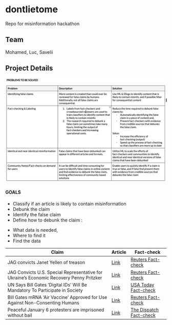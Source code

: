 # dontlietome
Repo for misinformation hackathon

## Team
Mohamed,
Luc,
Savelii

## Project Details
![](problems.png)

#### GOALS
* Classify if an article is likely to contain misinformation 
* Debunk the claim 
* Identify the false claim
* Define how to debunk the claim :
- What data is needed, 
- Where to find it
- Find the data


| Claim | Article | Fact-check |
|-------|---------|------------|
| JAG convicts Janet Yellen of treason | [Link](https://realrawnews.com/2023/10/jag-convicts-janet-yellen-of-treason/) | [Reuters Fact-check](https://www.reuters.com/fact-check/us-treasury-secretary-janet-yellen-was-not-convicted-treason-2023-11-02/) |
| JAG Convicts U.S. Special Representative for Ukraine’s Economic Recovery Penny Pritzker | [Link](https://realrawnews.com/2023/11/jag-convicts-u-s-special-representative-for-ukraines-economic-recovery-penny-pritzker/) | [Reuters Fact-check](https://www.reuters.com/fact-check/us-representative-ukraines-economic-recovery-not-convicted-treason-2023-11-16/) |
| UN Says Bill Gates ‘Digital IDs’ Will Be Mandatory To Participate in Society | [Link](https://thepeoplesvoice.tv/un-says-bill-gates-digital-ids-will-be-mandatory-to-participate-in-society/) | [USA Today Fact-check](https://www.usatoday.com/story/news/factcheck/2023/11/14/false-claim-un-said-it-would-mandate-digital-id-by-2030-fact-check/71571269007/) |
| Bill Gates mRNA ‘Air Vaccine’ Approved for Use Against Non-Consenting Humans | [Link](https://thepeoplesvoice.tv/bill-gates-mrna-air-vaccine-approved-for-use-against-non-consenting-humans/) | [Reuters Fact-check](https://www.reuters.com/fact-check/no-gates-sponsored-mrna-air-vaccine-approved-use-people-2023-10-19/) |
| Peaceful January 6 protesters are imprisoned without bail | [Link](https://twitter.com/VivekGRamaswamy/status/1699456203510759652) | [The Dispatch Fact-check](https://thedispatch.com/article/fact-checking-vivek-ramaswamys-claims-about-january-6-defendants/) |

